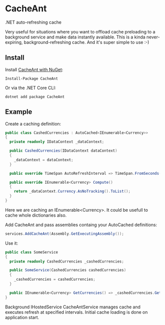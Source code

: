 # CacheAnt
.NET auto-refreshing cache

Very useful for situations where you want to offload cache preloading to a background service and make data instantly available.
This is a kinda never-expiring, background-refreshing cache. And it's super simple to use :-)

## Install
Install [CacheAnt with NuGet](https://www.nuget.org/packages/CacheAnt):

    Install-Package CacheAnt

Or via the .NET Core CLI:

    dotnet add package CacheAnt

## Example
Create a caching definition:
```csharp
public class CashedCurrencies : AutoCached<IEnumerable<Currency>>
{
  private readonly IDataContext _dataContext;

  public CashedCurrencies(IDataContext dataContext)
  {
    _dataContext = dataContext;
  }

  public override TimeSpan AutoRefreshInterval => TimeSpan.FromSeconds(15);

  public override IEnumerable<Currency> Compute()
  {
    return _dataContext.Currency.AsNoTracking().ToList();
  }
}
```
Here we are caching an IEnumerable\<Currency\>. It could be usefull to cache whole dictionaries also.

Add CacheAnt and pass assemblies containg your AutoCached definitions:
```csharp
services.AddCacheAnt(Assembly.GetExecutingAssembly());
```
Use it:
```csharp
public class SomeService
{
  private readonly CashedCurrencies _cashedCurrencies;

  public SomeService(CashedCurrencies cashedCurrencies)
  {
    _cashedCurrencies = cashedCurrencies;
  }

  public IEnumerable<Currency> GetCurrencies() => _cashedCurrencies.GetCached() ?? Enumerable.Empty<Currency>();
}
```

Background IHostedService CacheAntService manages cache and executes refresh at specified intervals. Initial cache loading is done on application start.